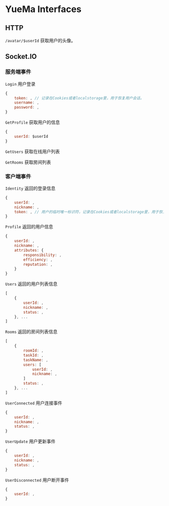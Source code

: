 # YueMa Interfaces

## HTTP

`/avatar/$userId`
获取用户的头像。

## Socket.IO

### 服务端事件

`Login`
用户登录
```javascript
{
	token: , // 记录在Cookies或者localstorage里，用于恢复用户会话。
	username: ,
	password: ,
}
```

`GetProfile`
获取用户的信息
```javascript
{
	userId: $userId
}
```

`GetUsers`
获取在线用户列表

`GetRooms`
获取房间列表

### 客户端事件

`Identity`
返回的登录信息
```javascript
{
	userId: ,
	nickname: ,
	token: , // 用户的临时唯一标识符，记录在Cookies或者localstorage里，用于恢复用户会话。
}
```

`Profile`
返回的用户信息
```javascript
{
	userId: ,
	nickname: ,
	attributes: {
		responsibility: ,
		efficiency: ,
		reputation: ,
	}
}
```

`Users`
返回的用户列表信息
```javascript
[
	{
		userId: ,
		nickname: ,
		status: ,
	}, ...
]
```

`Rooms`
返回的房间列表信息
```javascript
[
	{
		roomId: ,
		taskId: ,
		taskName: ,
		users: [
			userId: ,
			nickname: ,
		]
		status: ,
	}, ...
]
```

`UserConnected`
用户连接事件
```javascript
{
	userId: ,
	nickname: ,
	status: ,
}
```

`UserUpdate`
用户更新事件
```javascript
{
	userId: ,
	nickname: ,
	status: ,
}
```

`UserDisconnected`
用户断开事件
```javascript
{
	userId: ,
}
```


